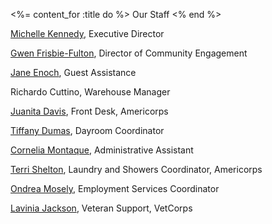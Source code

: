 <%= content_for :title do %>
  Our Staff
<% end %>


[Michelle Kennedy](mailto:%6d%69%63%68%65%6c%6c%65%40%67%73%6f%64%61%79%63%65%6e%74%65%72%2e%6f%72%67), Executive Director

[Gwen Frisbie-Fulton](mailto:%67%77%65%6e%40%67%73%6f%64%61%79%63%65%6e%74%65%72%2e%6f%72%67), Director of Community Engagement

[Jane Enoch](mailto:%6a%61%6e%65%40%67%73%6f%64%61%79%63%65%6e%74%65%72%2e%6f%72%67), Guest Assistance

Richardo Cuttino, Warehouse Manager

[Juanita Davis](mailto:%6a%75%61%6e%69%74%61%40%67%73%6f%64%61%79%63%65%6e%74%65%72%2e%6f%72%67), Front Desk, Americorps

[Tiffany Dumas](mailto:%74%69%66%66%61%6e%79%40%67%73%6f%64%61%79%63%65%6e%74%65%72%2e%6f%72%67), Dayroom Coordinator

[Cornelia Montaque](%63%6f%72%6e%65%6c%69%61%40%67%73%6f%64%61%79%63%65%6e%74%65%72%2e%6f%72%67), Administrative Assistant

[Terri Shelton](%74%65%72%72%69%40%67%73%6f%64%61%79%63%65%6e%74%65%72%2e%6f%72%67), Laundry and Showers Coordinator, Americorps

[Ondrea Mosely](mailto:%6f%6e%64%72%65%61%40%67%73%6f%64%61%79%63%65%6e%74%65%72%2e%6f%72%67), Employment Services Coordinator

[Lavinia Jackson](mailto:%6c%61%76%69%6e%69%61%40%67%73%6f%64%61%79%63%65%6e%74%65%72%2e%6f%72%67), Veteran Support, VetCorps
